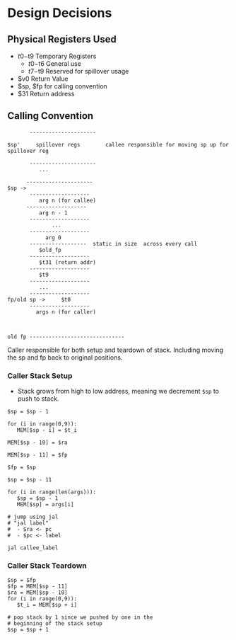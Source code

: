 # Design Decisions

## Physical Registers Used

- $t0-$t9 Temporary Registers
  - $t0-$t6 General use
  - $t7-$t9 Reserved for spillover usage
- $v0 Return Value
- $sp, $fp for calling convention
- $31 Return address

## Calling Convention
```
       ---------------------

$sp'     spillover regs        callee responsible for moving sp up for spillover reg
      
       ---------------------
          ...

      ---------------------
$sp ->
       -------------------
          arg n (for callee)
      -------------------
          arg n - 1
       -------------------
              ...
       -------------------
            arg 0
       ------------------  static in size  across every call 
          $old_fp
       -------------------
          $t31 (return addr)
       -------------------
          $t9
       -------------------
          ...
       -------------------
fp/old sp ->     $t0 
       -------------------
         args n (for caller)



old fp ------------------------------
```

Caller responsible for both setup and teardown of stack.
Including moving the sp and fp back to original positions.

### Caller Stack Setup
* Stack grows from high to low address, meaning we decrement `$sp` to push to stack.
```
$sp = $sp - 1  

for (i in range(0,9)):
   MEM[$sp - i] = $t_i

MEM[$sp - 10] = $ra

MEM[$sp - 11] = $fp

$fp = $sp

$sp = $sp - 11

for (i in range(len(args))):
   $sp = $sp - 1
   MEM[$sp] = args[i]

# jump using jal
# "jal label" 
#  - $ra <- pc
#  - $pc <- label 

jal callee_label
```

### Caller Stack Teardown
```
$sp = $fp
$fp = MEM[$sp - 11]
$ra = MEM[$sp - 10]
for (i in range(0,9)):
   $t_i = MEM[$sp + i]

# pop stack by 1 since we pushed by one in the 
# beginning of the stack setup
$sp = $sp + 1
```

<!-- sp = fp
fp = mem_in_stack[$old_fp]

for i in range(0, 9)
  LW $t{i} $sp+whatever+i

LW $return addr $sp+whatever -->
